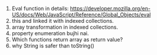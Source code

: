 1. Eval function in details:  https://developer.mozilla.org/en-US/docs/Web/JavaScript/Reference/Global_Objects/eval   
2. this and linked it with indexed collections. 
3. array transformation in indexed collections.
4. property enumeration bujhi nai. 
5. Which functions return array as return value? 
6. why String is safer than toString()